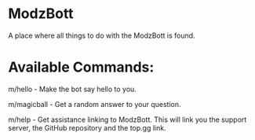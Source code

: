 # ModzBott
A place where all things to do with the ModzBott is found.

# Available Commands:
m/hello - Make the bot say hello to you.

m/magicball - Get a random answer to your question.

m/help - Get assistance linking to ModzBott. This will link you the support server, the GitHub repository and the top.gg link.
